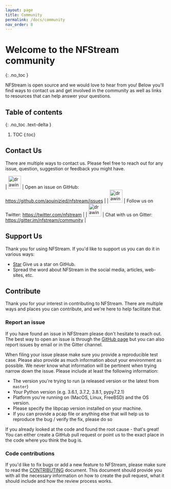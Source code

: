 ```yaml
---
layout: page
title: Community
permalink: /docs/community
nav_order: 8
---
```


# Welcome to the NFStream community
{: .no_toc }

NFStream is open source and we would love to hear from you! Below you'll find ways to contact us and get involved in 
the community as well as links to resources that can help answer your questions.

## Table of contents
{: .no_toc .text-delta }

1. TOC
{:toc}

## Contact Us

There are multiple ways to contact us. Please feel free to reach out for any issue, question, suggestion or feedback you might have.

| [<img src="{{ site.baseurl }}/resources/logo-github.png" alt="drawing" width="40"/>](https://github.com/aouinizied/nfstream/issues) | Open an issue on GitHub: <https://github.com/aouinizied/nfstream/issues> |
| [<img src="{{ site.baseurl }}/resources/logo-twitter.png" alt="drawing" width="40"/>](https://github.com/aouinizied/nfstream/issues) | Follow us on Twitter: <https://twitter.com/nfstream> |
| [<img src="{{ site.baseurl }}/resources/logo-gitter.png" alt="drawing" width="40"/>](https://gitter.im/nfstream/community) | Chat with us on Gitter: <https://gitter.im/nfstream/community> |

## Support Us

Thank you for using NFStream. If you'd like to support us you can do it in various ways:

- <script async defer src="https://buttons.github.io/buttons.js"></script><a class="github-button" href="https://github.com/aouinizied/nfstream" data-icon="octicon-star" data-show-count="true" aria-label="Star aouinizied/nfstream on GitHub">Star</a> Give us a star on GitHub.
- Spread the word about NFStream in the social media, articles, web-sites, etc.

## Contribute

Thank you for your interest in contributing to NFStream. There are multiple ways and places you can contribute, and we're here to help facilitate that.

### Report an issue

If you have found an issue in NFStream please don't hesitate to reach out. The best way to open an issue is through the [GitHub page](https://github.com/aouinizied/nfstream/issues) but you can also report issues by email or in the Gitter channel.

When filing your issue please make sure you provide a reproducible test case. Please also provide as much information about your environment as possible. We never know what information will be pertinent when trying narrow down the issue. Please include at least the following information:

- The version you're trying to run (a released version or the latest from `master`)
- Your Python version (e.g. 3.6.1, 3.7.2, 3.8.1, pypy7.2.1)
- Platform you're running on (MacOS, Linux, FreeBSD) and the OS version.
- Please specify the libpcap version installed on your machine.
- If you can provide a pcap file or anything else that will help us to reproduce the bug / verify the fix, please do so

If you already looked at the code and found the root cause - that's great! You can either create a GitHub pull request or point us to the exact place in the code where you think the bug is.

### Code contributions

If you'd like to fix bugs or add a new feature to NFStream, please make sure to read the [CONTRIBUTING](https://github.com/nfstream/nfstream/blob/master/.github/CONTRIBUTING.md) document. This document should provide you with all the necessary information on how to create the pull request, what it should include and how the review process works.
